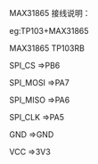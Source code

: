 MAX31865 接线说明：

eg:TP103+MAX31865

MAX31865     TP103RB

SPI_CS		=>PB6

SPI_MOSI	=>PA7

SPI_MISO	=>PA6

SPI_CLK		=>PA5

GND				=>GND

VCC				=>3V3

